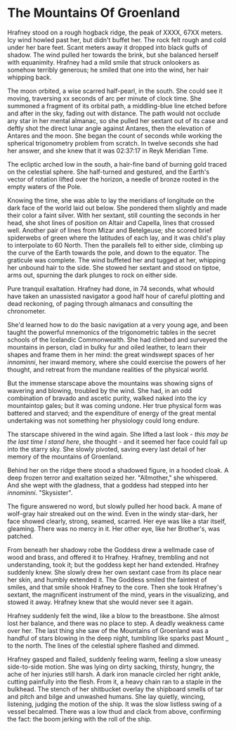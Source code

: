 # The Mountains Of Groenland

Hrafney stood on a rough hogback ridge, the peak of XXXX, 67XX meters. Icy wind howled past her, but didn't buffet her. The rock felt rough and cold under her bare feet. Scant meters away it dropped into black gulfs of shadow. The wind pulled her towards the brink, but she balanced herself with equanimity. Hrafney had a mild smile that struck onlookers as somehow terribly generous; he smiled that one into the wind, her hair whipping back.

The moon orbited, a wise scarred half-pearl, in the south. She could see it moving, traversing xx seconds of arc per minute of clock time. She summoned a fragment of its orbital path, a middling-blue line etched before and after in the sky, fading out with distance. The path would not occlude any star in her mental almanac, so she pulled her sextant out of its case and deftly shot the direct lunar angle against Antares, then the elevation of Antares and the moon. She began the count of seconds while working the spherical trigonometry problem from scratch. In twelve seconds she had her answer, and she knew that it was 02:37:17 in Reyk Meridian Time. 

The ecliptic arched low in the south, a hair-fine band of burning gold traced on the celestial sphere. She half-turned and gestured, and the Earth's vector of rotation lifted over the horizon, a needle of bronze rooted in the empty waters of the Pole.

Knowing the time, she was able to lay the meridians of longitude on the dark face of the world laid out below. She pondered them slightly and made their color a faint silver. With her sextant, still counting the seconds in her head, she shot lines of position on Altair and Capella, lines that crossed well. Another pair of lines from Mizar and Betelgeuse; she scored brief spiderwebs of green where the latitudes of each lay, and it was child's play to interpolate to 60 North. Then the parallels fell to either side, climbing up the curve of the Earth towards the pole, and down to the equator. The graticule was complete. The wind buffeted her and tugged at her, whipping her unbound hair to the side. She stowed her sextant and stood on tiptoe, arms out, spurning the dark plunges to rock on either side.

Pure tranquil exaltation. Hrafney had done, in 74 seconds, what whould have taken an unassisted navigator a good half hour of careful plotting and dead reckoning, of paging through almanacs and consulting the chronometer.

She'd learned how to do the basic navigation at a very young age, and been taught the powerful mnemonics of the trigonometric tables in the secret schools of the Icelandic Commonwealth. She had climbed and surveyed the mountains in person, clad in bulky fur and oiled leather, to learn their shapes and frame them in her mind: the great windswept spaces of her _innominni_, her inward memory, where she could exercise the powers of her thought, and retreat from the mundane realities of the physical world.


But the immense starscape above the mountains was showing signs of wavering and blowing, troubled by the wind. She had, in an odd combination of bravado and ascetic purity, walked naked into the icy mountaintop gales; but it was coming undone. Her true physical form was battered and starved; and the expenditure of energy of the great mental undertaking was not something her physiology could long endure.

The starscape shivered in the wind again. She lifted a last look - _this may be the last time I stand here_, she thought - and it seemed her face could fall up into the starry sky. She slowly pivoted, saving every last detail of her memory of the mountains of Groenland.

Behind her on the ridge there stood a shadowed figure, in a hooded cloak. A deep frozen terror and exaltation seized her. "Allmother," she whispered. And she wept with the gladness, that a goddess had stepped into her _innominni_. "Skysister".

The figure answered no word, but slowly pulled her hood back. A mane of wolf-gray hair streaked out on the wind. Even in the windy star-dark, her face showed clearly, strong, seamed, scarred. Her eye was like a star itself, gleaming. There was no mercy in it. Her other eye, like her Brother's, was patched.

From beneath her shadowy robe the Goddess drew a wellmade case of wood and brass, and offered it to Hrafney. Hrafney, trembling and not understanding, took it; but the goddess kept her hand extended. Hrafney suddenly knew. She slowly drew her own sextant case from its place near her skin, and humbly extended it. The Goddess smiled the faintest of smiles, and that smile shook Hrafney to the core. Then she took Hrafney's sextant, the magnificent instrument of the mind, years in the visualizing, and stowed it away. Hrafney knew that she would never see it again.

Hrafney suddenly felt the wind, like a blow to the breastbone. She almost lost her balance, and there was no place to step. A deadly weakness came over her. The last thing she saw of the Mountains of Groenland was a handful of stars blowing in the deep night, tumbling like sparks past Mount _ to the north. The lines of the celestial sphere flashed and dimmed.


Hrafney gasped and flailed, suddenly feeling warm, feeling a slow uneasy side-to-side motion. She was lying on dirty sacking, thirsty, hungry, the ache of her injuries still harsh. A dark iron manacle circled her right ankle, cutting painfully into the flesh. From it, a heavy chain ran to a staple in the bulkhead. The stench of her shitbucket overlay the shipboard smells of tar and pitch and bilge and unwashed humans. She lay quietly, wincing, listening, judging the motion of the ship. It was the slow listless swing of a vessel becalmed. There was a low thud and clack from above, confirming the fact: the boom jerking with the roll of the ship.
